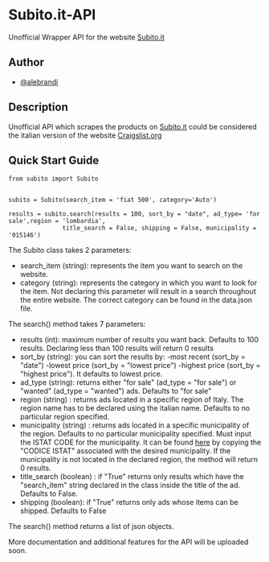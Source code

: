 # Subito.it-API
Unofficial Wrapper API for the website [Subito.it](https://www.subito.it/)

## Author
- [@alebrandi](https://www.github.com/alebrandi)

## Description

Unofficial API which scrapes the products on [Subito.it](https://www.subito.it/) could be considered the italian version of the website [Craigslist.org](https://www.craigslist.org/about/sites?lang=en&cc=gb#US)


## Quick Start Guide

```
from subito import Subito


subito = Subito(search_item = 'fiat 500', category='Auto')

results = subito.search(results = 100, sort_by = "date", ad_type= 'for sale',region = 'lombardia',
               title_search = False, shipping = False, municipality = '015146')

```

The Subito class takes 2 parameters:
- search_item (string): represents the item you want to search on the website.
- category (string): represents the category in which you want to look for the item. 
                     Not declaring this parameter will result in a search throughout the entire website.
                     The correct category can be found in the data.json file.

The search() method takes 7 parameters:
- results (int): maximum number of results you want back. Defaults to 100 results. Declaring less than 100 results will return 0 results
- sort_by (string): you can sort the results by: -most recent (sort_by = "date")
                                                -lowest price (sort_by = "lowest price")
                                                -highest price (sort_by = "highest price"). It defaults to lowest price.
- ad_type (string): returns either "for sale" (ad_type = "for sale") or "wanted" (ad_type = "wanted") ads. Defaults to "for sale"
- region (string) : returns ads located in a specific region of Italy. The region name has to be declared using the italian name.
                    Defaults to no particular region specified.
- municipality (string) : returns ads located in a specific municipality of the region.
                    Defaults to no particular municipality specified.
                    Must input the ISTAT CODE for the municipality. It can be found [here](https://dait.interno.gov.it/territorio-e-autonomie-locali/sut/elenco_codici_comuni.php) by copying the "CODICE ISTAT" associated with the desired municipality.
                    If the municipality is not located in the declared region, the method will return 0 results.
- title_search (boolean) : if "True" returns only results which have the "search_item" string declared in the class inside the title of the ad.
                           Defaults to False.
- shipping (boolean): if "True" returns only ads whose items can be shipped.
                      Defaults to False


The search() method returns a list of json objects.


More documentation and additional features for the API will be uploaded soon.
